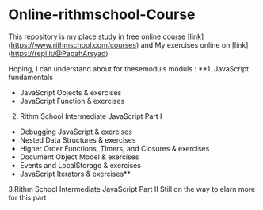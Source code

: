 # Online-rithmschool-Course
This repository is my place study in free online course [link] (https://www.rithmschool.com/courses)
and My exercises online on [link] (https://repl.it/@PapahArsyad)
 
Hoping, I can understand about for thesemoduls moduls :
**1. JavaScript fundamentals 
* JavaScript Objects & exercises
* JavaScript Function & exercises
2. Rithm School Intermediate JavaScript Part I
* Debugging JavaScript & exercises
* Nested Data Structures & exercises
* Higher Order Functions, Timers, and Closures & exercises
* Document Object Model & exercises
* Events and LocalStorage & exercises
* JavaScript Iterators & exercises**

3.Rithm School Intermediate JavaScript Part II
Still on the way to elarn more for this part
